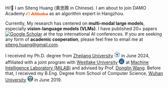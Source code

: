 Hi!👋 I am Siteng Huang (黄思腾 in Chinese). I am about to join DAMO Academy <img src='./files/logos/alibaba.png' style='width: 5em;'> as an algorithm expert in Hangzhou.
<!-- I work at DAMO Academy <img src='./files/logos/alibaba.png' style='width: 6em;'> now in Hangzhou. -->

Currently, My research has centered on **multi-modal large models**, especially **vision-language models (VLMs)**. I have published 20+ papers <a href="https://scholar.google.com/citations?user=mhpkWSYAAAAJ" target="_blank"><img src="https://img.shields.io/badge/dynamic/json?label=Paper%20Citations&query=total_citations&url=https%3A%2F%2Fcse.bth.se%2F~fer%2Fgooglescholar-api%2Fgooglescholar.php%3Fuser%3DmhpkWSYAAAAJ&logo=googlescholar&style=social" alt="Google Scholar"></a> at the top international AI conferences. If you are seeking any form of **academic cooperation**, please feel free to email me at <a href="https://scholar.google.com/citations?user=mhpkWSYAAAAJ" target="_blank">siteng.huang@gmail.com</a>.
<!-- My email: **siteng**[dot]**huang**[at]**gmail**[dot]**com**. -->

I received my Ph.D. degree from [Zhejiang University](http://www.zju.edu.cn/) <img src='./files/logos/zju.jpg' style='width: 1.3em;'> in June 2024, affiliated with a joint program with [Westlake University](https://www.westlake.edu.cn/) <img src='./files/logos/westlake.png' style='width: 1.3em;'> at [Machine Intelligence Laboratory (MiLAB)](https://milab.westlake.edu.cn/) and advised by Prof. [Donglin Wang](https://en.westlake.edu.cn/faculty/donglin-wang.html). Before that, I received my B.Eng. Degree from School of Computer Science, [Wuhan University](https://www.whu.edu.cn/) <img src='./files/logos/whu.png' style='width: 1.3em;'> in June 2019.